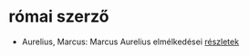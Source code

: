 # római szerző

- Aurelius, Marcus: Marcus Aurelius elmélkedései [részletek](_details/Aurelius%2C%20Marcus.md#id_856)